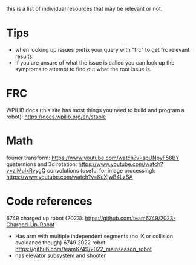 this is a list of individual resources that may be relevant or not.

# Tips
- when looking up issues prefix your query with "frc" to get frc relevant results.
- If you are unsure of what the issue is called you can look up the symptoms to attempt to find out what the root issue is.

# FRC
WPILIB docs (this site has most things you need to build and program a robot): https://docs.wpilib.org/en/stable


# Math
fourier transform: https://www.youtube.com/watch?v=spUNpyF58BY
quaternions and 3d rotation: https://www.youtube.com/watch?v=zjMuIxRvygQ
convolutions (useful for image processing): https://www.youtube.com/watch?v=KuXjwB4LzSA


# Code references
6749 charged up robot (2023): https://github.com/team6749/2023-Charged-Up-Robot
- Has arm with multiple independent segments (no IK or collision avoidance though)
6749 2022 robot: https://github.com/team6749/2022_mainseason_robot
- has elevator subsystem and shooter





